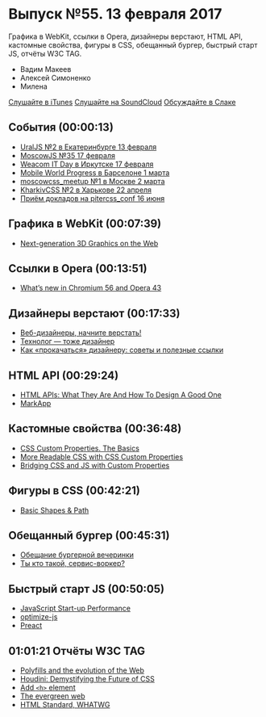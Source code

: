 # Выпуск №55. 13 февраля 2017

Графика в WebKit, ссылки в Opera, дизайнеры верстают, HTML API, кастомные свойства, фигуры в CSS, обещанный бургер, быстрый старт JS, отчёты W3C TAG.

- Вадим Макеев
- Алексей Симоненко
- Милена

[Слушайте в iTunes](https://itunes.apple.com/ru/podcast/veb-standarty/id1080500016)
[Слушайте на SoundCloud](https://soundcloud.com/web-standards/episode-55)
[Обсуждайте в Слаке](http://slack.web-standards.ru/)

## События (00:00:13)

- [UralJS №2 в Екатеринбурге 13 февраля](https://uraljs.timepad.ru/event/442524/)
- [MoscowJS №35 17 февраля](http://moscowjs.ru/event/moscowjs-35)
- [Weacom IT Day в Иркутске 17 февраля](https://www.facebook.com/events/1867578290185891/permalink/1870311639912556/)
- [Mobile World Progress в Барселоне 1 марта](https://medium.com/p/a1d7ccf71cb4)
- [moscowcss_meetup №1 в Москве 2 марта](https://moscowcss.timepad.ru/event/443474/)
- [KharkivCSS №2 в Харькове 22 апреля](http://kharkivcss.org/)
- [Приём докладов на pitercss_conf 16 июня](https://pitercss.com/)

## Графика в WebKit (00:07:39)

- [Next-generation 3D Graphics on the Web](https://webkit.org/blog/7380/next-generation-3d-graphics-on-the-web/)

## Ссылки в Opera (00:13:51)

- [What’s new in Chromium 56 and Opera 43](https://dev.opera.com/blog/opera-43/)

## Дизайнеры верстают (00:17:33)

- [Веб-дизайнеры, начните верстать!](https://medium.com/p/c44fa28b6ad9)
- [Технолог — тоже дизайнер](https://events.yandex.ru/lib/talks/460/)
- [Как «прокачаться» дизайнеру: советы и полезные ссылки](https://habr.ru/p/321498/)

## HTML API (00:29:24)

- [HTML APIs: What They Are And How To Design A Good One](https://www.smashingmagazine.com/2017/02/designing-html-apis/)
- [MarkApp](http://markapp.io/)

## Кастомные свойства (00:36:48)

- [CSS Custom Properties. The Basics](https://sgom.es/posts/2017-01-27-css-custom-properties-the-basics/)
- [More Readable CSS with CSS Custom Properties](https://sgom.es/posts/2017-02-03-more-readable-css-with-css-custom-properties/)
- [Bridging CSS and JS with Custom Properties](https://sgom.es/posts/2017-02-10-bridging-css-and-js-with-custom-properties/)

## Фигуры в CSS (00:42:21)

- [Basic Shapes & Path](https://css-tricks.com/basic-shapes-path-never-twain-shall-meet/)

## Обещанный бургер (00:45:31)

- [Обещание бургерной вечеринки](https://medium.com/p/b0ed209809ab)
- [Ты кто такой, сервис-воркер?](https://medium.com/p/9bce3b1201b6)

## Быстрый старт JS (00:50:05)

- [JavaScript Start-up Performance](https://medium.com/p/69200f43b201)
- [optimize-js](https://github.com/nolanlawson/optimize-js)
- [Preact](https://preactjs.com/)

## 01:01:21 Отчёты W3C TAG

- [Polyfills and the evolution of the Web](https://w3ctag.github.io/polyfills/)
- [Houdini: Demystifying the Future of CSS](https://youtu.be/sE3ttkP15f8)
- [Add `<h>` element](https://github.com/w3c/html/issues/774)
- [The evergreen web](https://w3ctag.github.io/evergreen-web/)
- [HTML Standard, WHATWG](https://html.spec.whatwg.org/multipage/)
